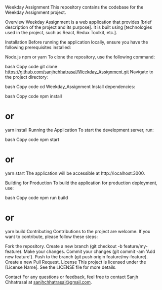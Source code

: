 
Weekday Assignment
This repository contains the codebase for the Weekday Assignment project.

Overview
Weekday Assignment is a web application that provides [brief description of the project and its purpose]. It is built using [technologies used in the project, such as React, Redux Toolkit, etc.].

Installation
Before running the application locally, ensure you have the following prerequisites installed:

Node.js
npm or yarn
To clone the repository, use the following command:

bash
Copy code
git clone https://github.com/sanjhchhatrasal/Weekday_Assignment.git
Navigate to the project directory:

bash
Copy code
cd Weekday_Assignment
Install dependencies:

bash
Copy code
npm install
# or
yarn install
Running the Application
To start the development server, run:

bash
Copy code
npm start
# or
yarn start
The application will be accessible at http://localhost:3000.

Building for Production
To build the application for production deployment, use:

bash
Copy code
npm run build
# or
yarn build
Contributing
Contributions to the project are welcome. If you want to contribute, please follow these steps:

Fork the repository.
Create a new branch (git checkout -b feature/my-feature).
Make your changes.
Commit your changes (git commit -am 'Add new feature').
Push to the branch (git push origin feature/my-feature).
Create a new Pull Request.
License
This project is licensed under the [License Name]. See the LICENSE file for more details.

Contact
For any questions or feedback, feel free to contact Sanjh Chhatrasal at sanjhchhatrasal@gmail.com.


